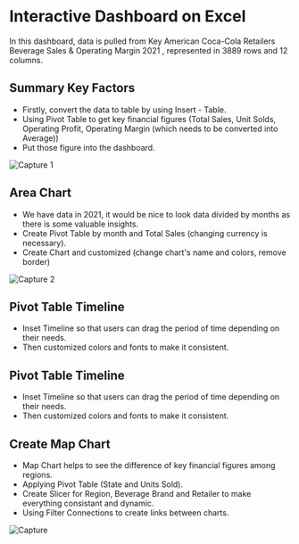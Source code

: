 
# Interactive Dashboard on Excel 
In this dashboard, data is pulled from Key American Coca-Cola Retailers
 Beverage Sales & Operating Margin 2021 , represented in 3889 rows and 12 columns.

 










## Summary Key Factors 
- Firstly, convert the data to table by using Insert - Table.
- Using Pivot Table to get key financial figures (Total Sales, Unit Solds, Operating Profit, Operating Margin (which needs to be converted into Average))
- Put those figure into the dashboard. 

![Capture 1](https://user-images.githubusercontent.com/105278875/204283359-9b5c3dc1-f179-4ef8-be21-e2157b3522ef.PNG)


## Area Chart
- We have data in 2021, it would be nice to look data divided by months as there is some valuable insights. 
- Create Pivot Table by month and Total Sales (changing currency is necessary).
- Create Chart and customized (change chart's name and colors, remove border) 

![Capture 2](https://user-images.githubusercontent.com/105278875/204284452-bee05d59-460b-4821-86fc-efe5afe5c134.PNG)


## Pivot Table Timeline 
- Inset Timeline so that users can drag the period of time depending on their needs. 
- Then customized colors and fonts to make it consistent. 
## Pivot Table Timeline 
- Inset Timeline so that users can drag the period of time depending on their needs. 
- Then customized colors and fonts to make it consistent. 
## Create Map Chart
- Map Chart helps to see the difference of key financial figures among regions. 
- Applying Pivot Table (State and Units Sold).
- Create Slicer for Region, Beverage Brand and Retailer to make everything consistant and dynamic. 
- Using Filter Connections to create links between charts. 

![Capture](https://user-images.githubusercontent.com/105278875/204287845-aef2743f-1e3b-445a-ba0e-8bfe293f7142.PNG)